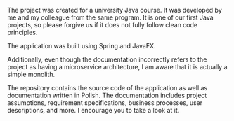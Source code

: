The project was created for a university Java course. It was developed by me and my colleague from the same program. It is one of our first Java projects, so please forgive us if it does not fully follow clean code principles.

The application was built using Spring and JavaFX.

Additionally, even though the documentation incorrectly refers to the project as having a microservice architecture, I am aware that it is actually a simple monolith.

The repository contains the source code of the application as well as documentation written in Polish.
The documentation includes project assumptions, requirement specifications, business processes, user descriptions, and more.
I encourage you to take a look at it.
